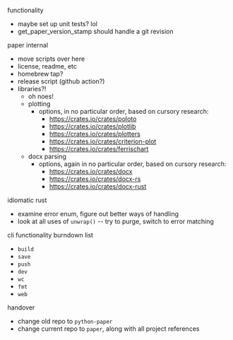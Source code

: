 functionality
* maybe set up unit tests? lol
* get_paper_version_stamp should handle a git revision

paper internal
* move scripts over here
* license, readme, etc
* homebrew tap?
* release script (github action?)
* libraries?!
  - oh noes!
  - plotting
    - options, in no particular order, based on cursory research:
      - https://crates.io/crates/poloto
      - https://crates.io/crates/plotlib
      - https://crates.io/crates/plotters
      - https://crates.io/crates/criterion-plot
      - https://crates.io/crates/ferrischart
  - docx parsing
    - options, again in no particular order, based on cursory research:
      - https://crates.io/crates/docx
      - https://crates.io/crates/docx-rs
      - https://crates.io/crates/docx-rust

idiomatic rust
* examine error enum, figure out better ways of handling
* look at all uses of `unwrap()` -- try to purge, switch to error matching

cli functionality burndown list
* `build`
* `save`
* `push`
* `dev`
* `wc`
* `fmt`
* `web`

handover
* change old repo to `python-paper`
* change current repo to `paper`, along with all project references

